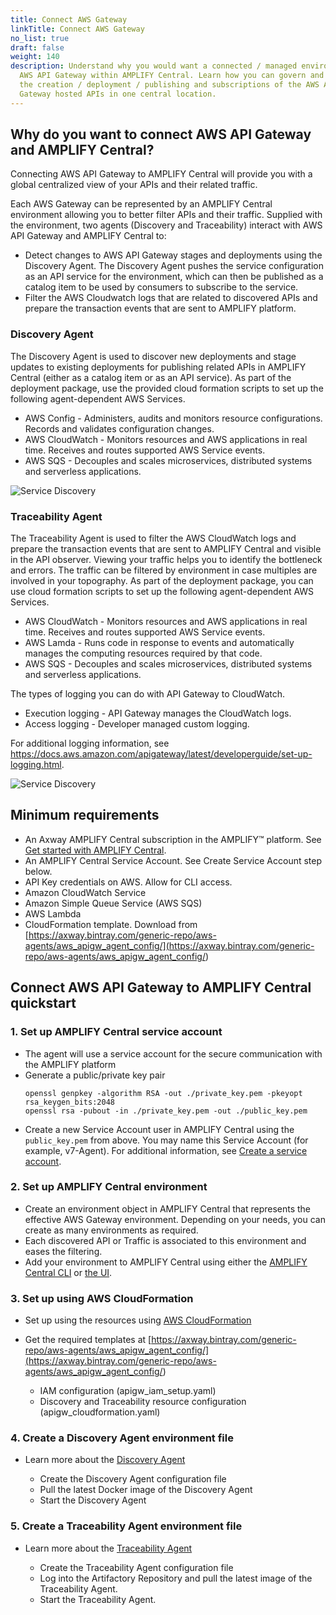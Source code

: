 ```yaml
---
title: Connect AWS Gateway
linkTitle: Connect AWS Gateway
no_list: true
draft: false
weight: 140
description: Understand why you would want a connected / managed environment for
  AWS API Gateway within AMPLIFY Central. Learn how you can govern and monitor
  the creation / deployment / publishing and subscriptions of the AWS API
  Gateway hosted APIs in one central location.
---
```

## Why do you want to connect AWS API Gateway and AMPLIFY Central?

Connecting AWS API Gateway to AMPLIFY Central will provide you with a global centralized view of your APIs and their related traffic.

Each AWS Gateway can be represented by an AMPLIFY Central environment allowing you to better filter APIs and their traffic. Supplied with the environment, two agents (Discovery and Traceability) interact with AWS API Gateway and AMPLIFY Central to:

* Detect changes to AWS API Gateway stages and deployments using the Discovery Agent. The Discovery Agent pushes the service configuration as an API service for the environment, which can then be published as a catalog item to be used by consumers to subscribe to the service.
* Filter the AWS Cloudwatch logs that are related to discovered APIs and prepare the transaction events that are sent to AMPLIFY platform.

### Discovery Agent

The Discovery Agent is used to discover  new deployments and stage updates to existing deployments for publishing related APIs in AMPLIFY Central (either as  a catalog item or as an API service). As part of the deployment package, use the provided cloud formation scripts  to set up the following agent-dependent AWS Services.

* AWS Config - Administers, audits and monitors resource configurations. Records and validates configuration changes.
* AWS CloudWatch - Monitors resources and AWS applications in real time. Receives and routes supported AWS Service events.
* AWS SQS - Decouples and scales microservices, distributed systems and serverless applications.

![Service Discovery](/Images/central/connect-aws-gateway/aws-discovery-agent_v2.png)

### Traceability Agent

The Traceability Agent is used to filter the AWS CloudWatch logs and prepare the transaction events that are sent to AMPLIFY Central and visible in the API observer. Viewing your traffic helps you to identify the bottleneck and errors. The traffic can be filtered by environment in case multiples are involved in your topography. As part of the deployment package, you can use cloud formation scripts to set up the following agent-dependent AWS Services.

* AWS CloudWatch - Monitors resources and AWS applications in real time. Receives and routes supported AWS Service events.
* AWS Lamda - Runs code in response to events and automatically manages the computing resources required by that code.
* AWS SQS - Decouples and scales microservices, distributed systems and serverless applications.

The types of logging you can do with API Gateway to CloudWatch.

* Execution logging - API Gateway manages the CloudWatch logs.
* Access logging - Developer managed custom logging.

For additional logging information, see <https://docs.aws.amazon.com/apigateway/latest/developerguide/set-up-logging.html>.

![Service Discovery](/Images/central/connect-aws-gateway/aws-traceability-agent_v2.png)

## Minimum requirements

* An Axway AMPLIFY Central subscription in the AMPLIFY™ platform. See [Get started with AMPLIFY Central](/docs/central/quickstart/).
* An AMPLIFY Central Service Account. See Create Service Account step below.
* API Key credentials on AWS. Allow for CLI access.
* Amazon CloudWatch Service
* Amazon Simple Queue Service (AWS SQS)
* AWS Lambda
* CloudFormation template. Download from [https://axway.bintray.com/generic-repo/aws-agents/aws_apigw_agent_config/](<https://axway.bintray.com/generic-repo/aws-agents/aws_apigw_agent_config/>)

## Connect AWS API Gateway to AMPLIFY Central quickstart

### 1. Set up AMPLIFY Central service account

* The agent will use a service account for the secure communication with the AMPLIFY platform
* Generate a public/private key pair
    ```
    openssl genpkey -algorithm RSA -out ./private_key.pem -pkeyopt rsa_keygen_bits:2048
    openssl rsa -pubout -in ./private_key.pem -out ./public_key.pem
    ```
* Create a new Service Account user in AMPLIFY Central using the `public_key.pem` from above. You may name this Service Account (for example, v7-Agent). For additional information, see [Create a service account](/docs/central/cli_central/cli_install/#create-a-service-account).

### 2. Set up AMPLIFY Central environment

* Create an environment object in AMPLIFY Central that represents the effective AWS Gateway environment. Depending on your needs, you can create as many environments as required.
* Each discovered API or Traffic is associated to this environment and eases the filtering.
* Add your environment to AMPLIFY Central using either the [AMPLIFY Central CLI](/docs/central/cli_central/cli_environments/) or [the UI](/docs/central/mesh_management/add_env/#add-your-environment-to-amplify-central).

### 3. Set up using AWS CloudFormation

* Set up using the resources using [AWS CloudFormation](/docs/central/connect-aws-gateway/prepare-aws-api-gateway/#set-up-the-cloudformation)
* Get the required templates at [https://axway.bintray.com/generic-repo/aws-agents/aws_apigw_agent_config/](<https://axway.bintray.com/generic-repo/aws-agents/aws_apigw_agent_config/>)

    * IAM configuration (apigw_iam_setup.yaml)
    * Discovery and Traceability resource configuration (apigw_cloudformation.yaml)  

### 4. Create a Discovery Agent environment file

* Learn more about the [Discovery Agent](/docs/central/connect-aws-gateway/deploy-your-agents-1/#discovery-agent)

    * Create the Discovery Agent configuration file
    * Pull the latest Docker image of the Discovery Agent
    * Start the Discovery Agent  

### 5. Create a Traceability Agent environment file

* Learn more about the [Traceability Agent](/docs/central/connect-aws-gateway/deploy-your-agents-1/#traceability-agent)

    * Create the Traceability Agent configuration file
    * Log into the Artifactory Repository and pull the latest image of the Traceability Agent.
    * Start the Traceability Agent.
